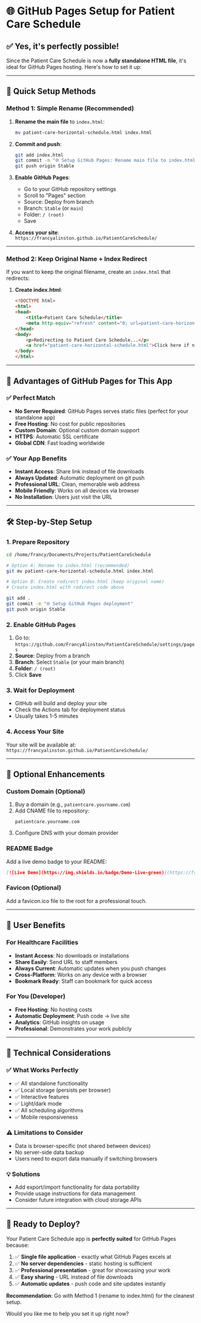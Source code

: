 # 🌐 GitHub Pages Setup for Patient Care Schedule

## ✅ **Yes, it's perfectly possible!**

Since the Patient Care Schedule is now a **fully standalone HTML file**, it's ideal for GitHub Pages hosting. Here's how to set it up:

---

## 🚀 **Quick Setup Methods**

### **Method 1: Simple Rename (Recommended)**

1. **Rename the main file** to `index.html`:
   ```bash
   mv patient-care-horizontal-schedule.html index.html
   ```

2. **Commit and push**:
   ```bash
   git add index.html
   git commit -m "🌐 Setup GitHub Pages: Rename main file to index.html"
   git push origin Stable
   ```

3. **Enable GitHub Pages**:
   - Go to your GitHub repository settings
   - Scroll to "Pages" section
   - Source: Deploy from branch
   - Branch: `Stable` (or `main`)
   - Folder: `/ (root)`
   - Save

4. **Access your site**:
   `https://francyalinston.github.io/PatientCareSchedule/`

---

### **Method 2: Keep Original Name + Index Redirect**

If you want to keep the original filename, create an `index.html` that redirects:

1. **Create index.html**:
   ```html
   <!DOCTYPE html>
   <html>
   <head>
       <title>Patient Care Schedule</title>
       <meta http-equiv="refresh" content="0; url=patient-care-horizontal-schedule.html">
   </head>
   <body>
       <p>Redirecting to Patient Care Schedule...</p>
       <a href="patient-care-horizontal-schedule.html">Click here if not redirected</a>
   </body>
   </html>
   ```

---

## 🎯 **Advantages of GitHub Pages for This App**

### ✅ **Perfect Match**
- **No Server Required**: GitHub Pages serves static files (perfect for your standalone app)
- **Free Hosting**: No cost for public repositories
- **Custom Domain**: Optional custom domain support
- **HTTPS**: Automatic SSL certificate
- **Global CDN**: Fast loading worldwide

### ✅ **Your App Benefits**
- **Instant Access**: Share link instead of file downloads
- **Always Updated**: Automatic deployment on git push
- **Professional URL**: Clean, memorable web address
- **Mobile Friendly**: Works on all devices via browser
- **No Installation**: Users just visit the URL

---

## 🛠️ **Step-by-Step Setup**

### **1. Prepare Repository**
```bash
cd /home/francy/Documents/Projects/PatientCareSchedule

# Option A: Rename to index.html (recommended)
git mv patient-care-horizontal-schedule.html index.html

# Option B: Create redirect index.html (keep original name)
# Create index.html with redirect code above

git add .
git commit -m "🌐 Setup GitHub Pages deployment"
git push origin Stable
```

### **2. Enable GitHub Pages**
1. Go to: `https://github.com/FrancyAlinston/PatientCareSchedule/settings/pages`
2. **Source**: Deploy from a branch
3. **Branch**: Select `Stable` (or your main branch)
4. **Folder**: `/ (root)`
5. Click **Save**

### **3. Wait for Deployment**
- GitHub will build and deploy your site
- Check the Actions tab for deployment status
- Usually takes 1-5 minutes

### **4. Access Your Site**
Your site will be available at:
`https://francyalinston.github.io/PatientCareSchedule/`

---

## 🎨 **Optional Enhancements**

### **Custom Domain (Optional)**
1. Buy a domain (e.g., `patientcare.yourname.com`)
2. Add CNAME file to repository:
   ```
   patientcare.yourname.com
   ```
3. Configure DNS with your domain provider

### **README Badge**
Add a live demo badge to your README:
```markdown
[![Live Demo](https://img.shields.io/badge/Demo-Live-green)](https://francyalinston.github.io/PatientCareSchedule/)
```

### **Favicon (Optional)**
Add a favicon.ico file to the root for a professional touch.

---

## 📱 **User Benefits**

### **For Healthcare Facilities**
- **Instant Access**: No downloads or installations
- **Share Easily**: Send URL to staff members
- **Always Current**: Automatic updates when you push changes
- **Cross-Platform**: Works on any device with a browser
- **Bookmark Ready**: Staff can bookmark for quick access

### **For You (Developer)**
- **Free Hosting**: No hosting costs
- **Automatic Deployment**: Push code → live site
- **Analytics**: GitHub insights on usage
- **Professional**: Demonstrates your work publicly

---

## 🔧 **Technical Considerations**

### ✅ **What Works Perfectly**
- ✅ All standalone functionality
- ✅ Local storage (persists per browser)
- ✅ Interactive features
- ✅ Light/dark mode
- ✅ All scheduling algorithms
- ✅ Mobile responsiveness

### ⚠️ **Limitations to Consider**
- Data is browser-specific (not shared between devices)
- No server-side data backup
- Users need to export data manually if switching browsers

### 💡 **Solutions**
- Add export/import functionality for data portability
- Provide usage instructions for data management
- Consider future integration with cloud storage APIs

---

## 🚀 **Ready to Deploy?**

Your Patient Care Schedule app is **perfectly suited** for GitHub Pages because:

1. ✅ **Single file application** - exactly what GitHub Pages excels at
2. ✅ **No server dependencies** - static hosting is sufficient  
3. ✅ **Professional presentation** - great for showcasing your work
4. ✅ **Easy sharing** - URL instead of file downloads
5. ✅ **Automatic updates** - push code and site updates instantly

**Recommendation**: Go with Method 1 (rename to index.html) for the cleanest setup.

Would you like me to help you set it up right now?
